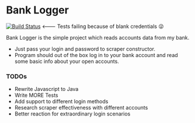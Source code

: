 # Bank Logger

[![Build Status](https://travis-ci.com/DarkAlek/bank_logger.svg?branch=master)](https://travis-ci.com/DarkAlek/bank_logger) <--- Tests failing because of blank credentials :stuck_out_tongue_winking_eye:

Bank Logger is the simple project which reads accounts data from my bank.

  - Just pass your login and password to scraper constructor.
  - Program should out of the box log in to your bank account and read some basic info about your open accounts.
  

### TODOs

 - Rewrite Javascript to Java
 - Write MORE Tests
 - Add support to different login methods
 - Research scraper effectiveness with different accounts
 - Better reaction for extraordinary login scenarios 

